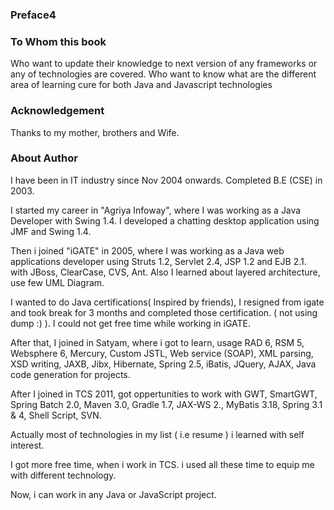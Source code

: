 ### Preface4

### To Whom this book

Who want to update their knowledge to next version of any frameworks or any of technologies are covered.
Who want to know what are the different area of learning cure for both Java and Javascript technologies

### Acknowledgement

Thanks to my mother, brothers and Wife.

### About Author

I have been in IT industry since Nov 2004 onwards. Completed B.E \(CSE\) in 2003.

I started my career in "Agriya Infoway", where I was working as a Java Developer with Swing 1.4.  I developed a chatting desktop application using JMF and Swing 1.4.

Then i joined "iGATE" in  2005, where I was working as a Java web applications developer using Struts 1.2, Servlet 2.4, JSP 1.2 and EJB 2.1. with JBoss, ClearCase, CVS, Ant. Also I learned about layered architecture, use few UML Diagram.

I wanted to do Java certifications\( Inspired by friends\), I resigned from igate and took break for 3 months and completed those certification. \( not using dump :\) \). I could not get free time while working in iGATE.

After that, I joined in Satyam, where i got to learn, usage RAD 6, RSM 5, Websphere 6, Mercury, Custom JSTL, Web service \(SOAP\), XML parsing, XSD writing, JAXB, Jibx, Hibernate, Spring 2.5, iBatis, JQuery, AJAX, Java code generation for projects.

After I joined in TCS 2011, got oppertunities to work with GWT, SmartGWT, Spring Batch 2.0, Maven 3.0, Gradle 1.7, JAX-WS 2., MyBatis 3.18, Spring 3.1 & 4, Shell Script, SVN.

Actually most  of technologies in my list \( i.e resume \) i learned with self interest.

I got more free time, when i work in TCS. i used all these time to equip me with different technology.

Now, i can work in any  Java or JavaScript project.

